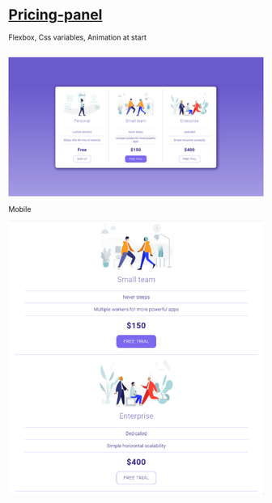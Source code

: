 # [Pricing-panel](https://michal-w-dev.github.io/Pricing-panel/)

<p> Flexbox, Css variables, Animation at start </p>
<br>
<img src="imgs/readme1.png" width="700px">
<p> Mobile </p>
<img src="imgs/readme2.png" width="700px">
